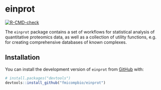 
# einprot

<!-- badges: start -->
[![R-CMD-check](https://github.com/fmicompbio/einprot/workflows/R-CMD-check/badge.svg)](https://github.com/fmicompbio/einprot/actions)
<!-- badges: end -->

The `einprot` package contains a set of workflows for statistical analysis 
of quantitative proteomics data, as well as a collection of utility functions, 
e.g. for creating comprehensive databases of known complexes.

## Installation

You can install the development version of `einprot` from 
[GitHub](https://github.com/fmicompbio/einprot) with:

``` r
# install.packages("devtools")
devtools::install_github("fmicompbio/einprot")
```

